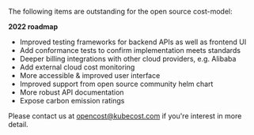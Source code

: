 The following items are outstanding for the open source cost-model:

__2022 roadmap__

* Improved testing frameworks for backend APIs as well as frontend UI
* Add conformance tests to confirm implementation meets standards
* Deeper billing integrations with other cloud providers, e.g. Alibaba
* Add external cloud cost monitoring
* More accessible & improved user interface
* Improved support from open source community helm chart
* More robust API documentation
* Expose carbon emission ratings

Please contact us at opencost@kubecost.com if you're interest in more detail.
